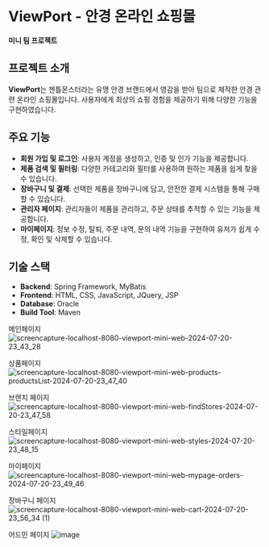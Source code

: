 # ViewPort - 안경 온라인 쇼핑몰

**미니 팀 프로젝트**

## 프로젝트 소개

**ViewPort**는 젠틀몬스터라는 유명 안경 브랜드에서 영감을 받아 팀으로 제작한 안경 관련 온라인 쇼핑몰입니다. 사용자에게 최상의 쇼핑 경험을 제공하기 위해 다양한 기능을 구현하였습니다.

## 주요 기능

- **회원 가입 및 로그인**: 사용자 계정을 생성하고, 인증 및 인가 기능을 제공합니다.
- **제품 검색 및 필터링**: 다양한 카테고리와 필터를 사용하여 원하는 제품을 쉽게 찾을 수 있습니다.
- **장바구니 및 결제**: 선택한 제품을 장바구니에 담고, 안전한 결제 시스템을 통해 구매할 수 있습니다.
- **관리자 페이지**: 관리자들이 제품을 관리하고, 주문 상태를 추적할 수 있는 기능을 제공합니다.
- **마이페이지**: 정보 수정, 탈퇴, 주문 내역, 문의 내역 기능을 구현하여 유저가 쉽게 수정, 확인 및 삭제할 수 있습니다.

## 기술 스택

- **Backend**: Spring Framework, MyBatis
- **Frontend**: HTML, CSS, JavaScript, JQuery, JSP
- **Database**: Oracle
- **Build Tool**: Maven

메인페이지
![screencapture-localhost-8080-viewport-mini-web-2024-07-20-23_43_28](https://github.com/user-attachments/assets/50fae759-2420-4530-8325-9284fca0e69a)


상품페이지
![screencapture-localhost-8080-viewport-mini-web-products-productsList-2024-07-20-23_47_40](https://github.com/user-attachments/assets/f0df9732-e915-4b84-92f2-627e32a8b1f0)

브렌치 페이지
![screencapture-localhost-8080-viewport-mini-web-findStores-2024-07-20-23_47_58](https://github.com/user-attachments/assets/eba2c6d4-a501-4fc3-88f8-9159aa064b46)

스타일페이지
![screencapture-localhost-8080-viewport-mini-web-styles-2024-07-20-23_48_15](https://github.com/user-attachments/assets/9f864a00-9484-42e7-8648-c3e53afa02c3)

마이페이지
![screencapture-localhost-8080-viewport-mini-web-mypage-orders-2024-07-20-23_49_46](https://github.com/user-attachments/assets/81bd8674-9aba-48d3-b088-304401341a3b)

장바구니 페이지
![screencapture-localhost-8080-viewport-mini-web-cart-2024-07-20-23_56_34 (1)](https://github.com/user-attachments/assets/77f60433-464a-48c9-943e-b7edbe434df0)

어드민 페이지
![image](https://github.com/user-attachments/assets/72156c49-dacc-4539-aa66-f22fa3a635cf)

